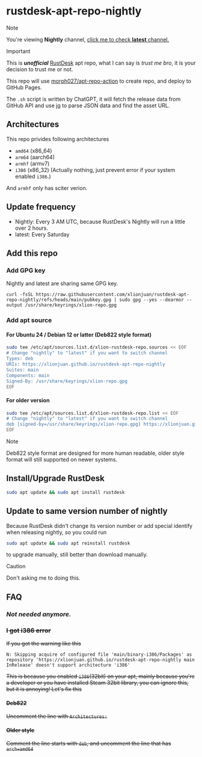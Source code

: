 # rustdesk-apt-repo-nightly

> [!NOTE]  
> You're viewing **Nightly** channel, [click me to check **latest** channel.](https://github.com/xlionjuan/rustdesk-apt-repo-latest)


> [!IMPORTANT]  
> This is ***unofficial*** [RustDesk](https://github.com/rustdesk/rustdesk/) apt repo, what I can say is *trust me bro*, it is your decision to trust me or not.

This repo will use [morph027/apt-repo-action](https://github.com/morph027/apt-repo-action) to create repo, and deploy to GitHub Pages.

The `.sh` script is written by ChatGPT, it will fetch the release data from GitHub API and use [jq](https://github.com/jqlang/jq) to parse JSON data and find the asset URL.

## Architectures

This repo privides following architectures

* `amd64`  (x86_64)
* `arm64`  (aarch64)
* `armhf`  (armv7)
* `i386`   (x86_32) (Actually nothing, just prevent error if your system enabled `i386`.)

And `armhf` only has sciter verion.

## Update frequency

* Nightly: Every 3 AM UTC, because RustDesk's Nightly will run a little over 2 hours.
* latest: Every Saturday

## Add this repo
### Add GPG key
Nightly and latest are sharing same GPG key.
```
curl -fsSL https://raw.githubusercontent.com/xlionjuan/rustdesk-apt-repo-nightly/refs/heads/main/pubkey.gpg | sudo gpg --yes --dearmor --output /usr/share/keyrings/xlion-repo.gpg
```

### Add apt source
#### For Ubuntu 24 / Debian 12 or latter (Deb822 style format)

```bash
sudo tee /etc/apt/sources.list.d/xlion-rustdesk-repo.sources << EOF
# Change "nightly" to "latest" if you want to switch channel
Types: deb
URIs: https://xlionjuan.github.io/rustdesk-apt-repo-nightly
Suites: main
Components: main
Signed-By: /usr/share/keyrings/xlion-repo.gpg
EOF
```

#### For older version

```bash
sudo tee /etc/apt/sources.list.d/xlion-rustdesk-repo.list << EOF
# Change "nightly" to "latest" if you want to switch channel
deb [signed-by=/usr/share/keyrings/xlion-repo.gpg] https://xlionjuan.github.io/rustdesk-apt-repo-nightly main main
EOF
```

> [!NOTE]  
> Deb822 style format are designed for more human readable, older style format will still supported on newer systems.

## Install/Upgrade RustDesk
```bash
sudo apt update && sudo apt install rustdesk
```

## Update to same version number of nightly

Because RustDesk didn't change its version number or add special identify when releasing nightly, so you could run
```bash
sudo apt update && sudo apt reinstall rustdesk
```
to upgrade manually, still better than download manually.

> [!CAUTION]
> Don't asking me to doing this.

## FAQ
### ***Not needed anymore.***
### ~~I got i386 error~~

~~If you got the warning like this~~
```
N: Skipping acquire of configured file 'main/binary-i386/Packages' as repository 'https://xlionjuan.github.io/rustdesk-apt-repo-nightly main InRelease' doesn't support architecture 'i386'
```
~~This is because you enabled `i386`(32bit) on your apt, mainly because you're a developer or you have installed Steam 32bit library, you can ignore this, but it is annoying! Let's fix this~~

#### ~~Deb822~~
~~Uncomment the line with `Architectures:`~~

#### ~~Older style~~
~~Comment the line starts with `deb`, and uncomment the line that has `arch=amd64`~~
